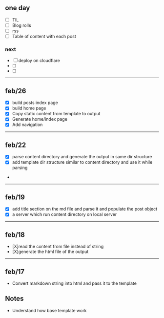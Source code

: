 
## one day
- [ ] TIL
- [ ] Blog rolls
- [ ] rss
- [ ] Table of content with each post

### next
- [ ] deploy on cloudflare 
- [ ] 
- [ ] 

---

## feb/26
- [X] build posts index page
- [X] build home page 
- [X] Copy static content from template to output
- [X] Generate home/index page
- [X] Add navigation 

-----
## feb/22
- [X] parse content directory and generate the output in same dir structure
- [X] add template dir structure similar to content directory and use it while parsing
- 
-----
## feb/19
- [X] add title section on the md file and parse it and populate the post object
- [X] a server which run content directory on local server

------

## feb/18
- [X]read the content from file instead of string 
- [X]generate the html file of the output

----- 

## feb/17
- Convert markdown string into html and pass it to the template

## Notes
- Understand how base template work